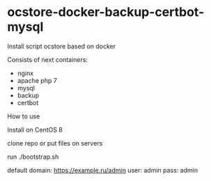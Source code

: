 # ocstore-docker-backup-certbot-mysql
Install script ocstore based on docker

Consists of next containers: 
- nginx
- apache php 7
- mysql
- backup
- certbot


How to use

Install on CentOS 8

clone repo or put files on servers

run ./bootstrap.sh 

default domain: https://example.ru/admin
user: admin
pass: admin
